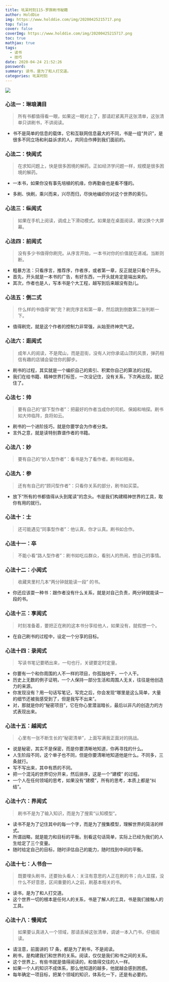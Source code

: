 ```yaml
---
title: 吼呆时刻115-罗胖刷书秘籍
author: HoldDie
img: https://www.holddie.com/img/20200425215717.png
top: false
cover: false
coverImg: https://www.holddie.com/img/20200425215717.png
toc: true
mathjax: true
tags:
  - 读书
  - 技巧
date: 2020-04-24 21:52:26
password:
summary: 读书，是为了和人打交道。
categories: 吼呆时刻
---
```


![](https://www.holddie.com/img/20200425215717.png)



### 心法一：琳琅满目

> 所有书都值得看一眼，如果这一眼对上了，那请赶紧离开这张清单，这张清单只讲刷书，不讲阅读。

- 书不是简单的信息的载体，它和互联网信息最大的不同，书是一组“共识”，是很多不同立场和利益诉求的人，共同合作捧到我们面前的。

### 心法二：快阅式

> 在求知问题上，快是很多困境的解药。正如经济学问题一样，规模是很多困境的解药。

- 一本书，如果你没有事先培植的机缘，你再勤奋也是看不懂的。

- 多刷、快刷，乘兴而来，兴尽而归，尽快地编织你对这个世界的索引。

### 心法三：纵阅式

> 如果在手机上阅读，调成上下滑动模式。如果是在桌面阅读，建议换个大屏幕。

### 心法四：前阅式

> 没有多少书值得你刷完。从序言开始，一本书对你的价值就在递减。当断则断。

- 粗暴方法：只看序言，推荐序，作者序，或者第一章，反正就是只看个开头。
- 首先，开头就是一本书的广告，有好东西，一开头就肯定是端出来的。
- 其次，作者也是人，写本书是个大工程，越写到后来越没有劲儿。

### 心法五：倒二式

> 什么样的书值得“刷”完？刷完序言和第一章，然后跳到倒数第二张判断一下。

- 值得刷完，就是这个作者的控制力非常强，从始至终神完气足。

### 心法六：逛阅式

> 成年人的阅读，不是爬山，而是逛街，没有人对你承诺山顶的风景，弹药相信有趣的店铺会留住你的脚步。

- 刷书的过程，其实就是一个编织自己的索引、积累你自己的算法的过程。
- 我们在给书籍、精神世界打标签，一次没记住，没有关系，下次再出现，就记住了。

### 心法七：帅

> 要有自己的“部下型作者”：把最好的作者当成你的司机、保姆和哨探。刷书如大帅临阵，良将如云。

- 刷书的一个进阶技巧，就是你要学会为作者分类。
- 言外之意，就是读特别靠谱作者的书籍。

### 心法八：妙

> 要有自己的“妙人型作者”：看书是为了看作者。刷书如相亲。

### 心法九：参

> 还有有自己的“顾问型作者”：只看你关系的部分，刷书如买菜。

- 放下“所有的书都值得从头到尾读”的念头。书是我们构建精神世界的工具，取你有用的就行。

### 心法十：士

> 还可能遇见“同事型作者”：他认真，你才认真。刷书如合作。

### 心法十一：卒

> 不能小看“路人型作者”：刷书如吃瓜群众，看别人的热闹，想自己的事情。

### 心法十二：小阅式

> 收藏夹里村几本“两分钟就能读一段” 的书。

- 你还应该耍一种书：跟作者没有什么关系，就是对自己负责，两分钟就能读一段的书。

### 心法十三：享阅式

> 时刻准备着，要把正在刷的这本书分享给他人，如果没有，就假想一个。

- 在自己刷书的过程中，设定一个分享的目标。

### 心法十四：录阅式

> 写读书笔记要晒出来，一句也行，关键要定时定量。

- 你要有一个和你周围的人不一样的项目，你孤独地干，一个人干。
- 历史上无数的例子证明，一个人保持一部分生活和周围人无关，往往是他创造力的来源。
- 你发现没有？用一句话写笔记，写完之后，你会发现“哪里是这么简单，大量的细节还被我感受到了，但是我写不出来”。
- 对，那就是你的“秘密项目”，它在你心里潜滋暗长，最后以非凡的创造力的方式表现出来。

### 心法十五：越阅式

> 心里有一张不断生长的“秘密清单”，上面写满我正面对的挑战。

- 说是秘密，其实不是保密，而是你要清晰地知道，你再寻找的什么。
- 人生阶段不同，这个单子也不同，但是你要清晰地知道他是什么。不同多，三条就行。
- 写不写出来，其中有质的不同。
- 把一个混沌的世界切分开来，然后排序，这是一个“建模” 的过程。
- 一个人在任何领域的思考，如果没有“建模”，所有的思考，本质上都是“纠结”。

### 心法十六：界阅式

> 刷书不是为了输入知识，而是为了搜索“认知模型”。

- 读书不是为了记住其中的每一个字，而是为了搜集模型，理解世界的简洁的样式。
- 所谓战略，就是能力和目标的平衡。别看这句话简单，实际上已经为我们的人生给定了三个变量。
- 随时给定自己的目标，随时评估自己的能力，随时找到中间的平衡。

### 心法十七：人书合一

> 既要埋头刷书，还要抬头看人：关注有意思的人正在刷的书；向人显摆，没什么不好意思，区间重要的人之前，刷基本相关的书。

- 读书，是为了和人打交道。
- 这个世界一切的根本是任何人的关系，书是了解人的工具，书是我们接触人的工具。

### 心法十八：慢阅式

> 如果要认真进入一个领域，那请丢掉这张清单，调谑一本入门书，仔细阅读。

- 请注意，前面讲的 17 条，都是为了刷书，不是阅读。
- 刷书，是构建我们和世界的关系。阅读，仅仅是我们和书之间的关系。
- 这个世界上，有些书就是值得阅读的，和值得交往的人一样。
- 如果一个人的知识不成体系，那么他知道的越多，他就越会感到困惑。
- 每年确定一项目标，把某个领域的知识，体系化一下，还是有必要的。





